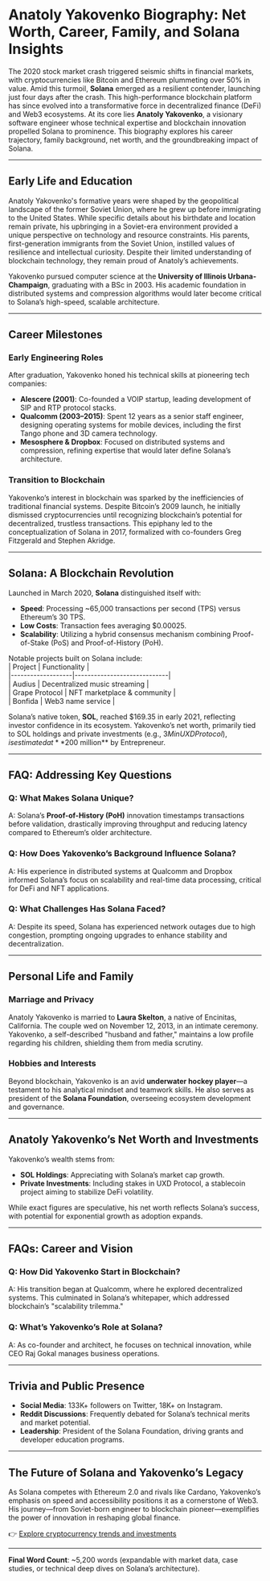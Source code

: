 # Anatoly Yakovenko Biography: Net Worth, Career, Family, and Solana Insights

The 2020 stock market crash triggered seismic shifts in financial markets, with cryptocurrencies like Bitcoin and Ethereum plummeting over 50% in value. Amid this turmoil, **Solana** emerged as a resilient contender, launching just four days after the crash. This high-performance blockchain platform has since evolved into a transformative force in decentralized finance (DeFi) and Web3 ecosystems. At its core lies **Anatoly Yakovenko**, a visionary software engineer whose technical expertise and blockchain innovation propelled Solana to prominence. This biography explores his career trajectory, family background, net worth, and the groundbreaking impact of Solana.

---

## Early Life and Education

Anatoly Yakovenko's formative years were shaped by the geopolitical landscape of the former Soviet Union, where he grew up before immigrating to the United States. While specific details about his birthdate and location remain private, his upbringing in a Soviet-era environment provided a unique perspective on technology and resource constraints. His parents, first-generation immigrants from the Soviet Union, instilled values of resilience and intellectual curiosity. Despite their limited understanding of blockchain technology, they remain proud of Anatoly’s achievements.

Yakovenko pursued computer science at the **University of Illinois Urbana-Champaign**, graduating with a BSc in 2003. His academic foundation in distributed systems and compression algorithms would later become critical to Solana’s high-speed, scalable architecture.

---

## Career Milestones

### Early Engineering Roles  
After graduation, Yakovenko honed his technical skills at pioneering tech companies:  
- **Alescere (2001)**: Co-founded a VOIP startup, leading development of SIP and RTP protocol stacks.  
- **Qualcomm (2003–2015)**: Spent 12 years as a senior staff engineer, designing operating systems for mobile devices, including the first Tango phone and 3D camera technology.  
- **Mesosphere & Dropbox**: Focused on distributed systems and compression, refining expertise that would later define Solana’s architecture.

### Transition to Blockchain  
Yakovenko’s interest in blockchain was sparked by the inefficiencies of traditional financial systems. Despite Bitcoin’s 2009 launch, he initially dismissed cryptocurrencies until recognizing blockchain’s potential for decentralized, trustless transactions. This epiphany led to the conceptualization of Solana in 2017, formalized with co-founders Greg Fitzgerald and Stephen Akridge.

---

## Solana: A Blockchain Revolution

Launched in March 2020, **Solana** distinguished itself with:  
- **Speed**: Processing ~65,000 transactions per second (TPS) versus Ethereum’s 30 TPS.  
- **Low Costs**: Transaction fees averaging $0.00025.  
- **Scalability**: Utilizing a hybrid consensus mechanism combining Proof-of-Stake (PoS) and Proof-of-History (PoH).  

Notable projects built on Solana include:  
| Project          | Functionality               |  
|-------------------|-----------------------------|  
| Audius            | Decentralized music streaming |  
| Grape Protocol    | NFT marketplace & community   |  
| Bonfida           | Web3 name service             |  

Solana’s native token, **SOL**, reached $169.35 in early 2021, reflecting investor confidence in its ecosystem. Yakovenko’s net worth, primarily tied to SOL holdings and private investments (e.g., $3M in UXD Protocol), is estimated at **$200 million** by Entrepreneur.

---

## FAQ: Addressing Key Questions

### Q: What Makes Solana Unique?  
A: Solana’s **Proof-of-History (PoH)** innovation timestamps transactions before validation, drastically improving throughput and reducing latency compared to Ethereum’s older architecture.

### Q: How Does Yakovenko’s Background Influence Solana?  
A: His experience in distributed systems at Qualcomm and Dropbox informed Solana’s focus on scalability and real-time data processing, critical for DeFi and NFT applications.

### Q: What Challenges Has Solana Faced?  
A: Despite its speed, Solana has experienced network outages due to high congestion, prompting ongoing upgrades to enhance stability and decentralization.

---

## Personal Life and Family

### Marriage and Privacy  
Anatoly Yakovenko is married to **Laura Skelton**, a native of Encinitas, California. The couple wed on November 12, 2013, in an intimate ceremony. Yakovenko, a self-described "husband and father," maintains a low profile regarding his children, shielding them from media scrutiny.

### Hobbies and Interests  
Beyond blockchain, Yakovenko is an avid **underwater hockey player**—a testament to his analytical mindset and teamwork skills. He also serves as president of the **Solana Foundation**, overseeing ecosystem development and governance.

---

## Anatoly Yakovenko’s Net Worth and Investments

Yakovenko’s wealth stems from:  
- **SOL Holdings**: Appreciating with Solana’s market cap growth.  
- **Private Investments**: Including stakes in UXD Protocol, a stablecoin project aiming to stabilize DeFi volatility.  

While exact figures are speculative, his net worth reflects Solana’s success, with potential for exponential growth as adoption expands.

---

## FAQs: Career and Vision

### Q: How Did Yakovenko Start in Blockchain?  
A: His transition began at Qualcomm, where he explored decentralized systems. This culminated in Solana’s whitepaper, which addressed blockchain’s "scalability trilemma."

### Q: What’s Yakovenko’s Role at Solana?  
A: As co-founder and architect, he focuses on technical innovation, while CEO Raj Gokal manages business operations.

---

## Trivia and Public Presence

- **Social Media**: 133K+ followers on Twitter, 18K+ on Instagram.  
- **Reddit Discussions**: Frequently debated for Solana’s technical merits and market potential.  
- **Leadership**: President of the Solana Foundation, driving grants and developer education programs.

---

## The Future of Solana and Yakovenko’s Legacy

As Solana competes with Ethereum 2.0 and rivals like Cardano, Yakovenko’s emphasis on speed and accessibility positions it as a cornerstone of Web3. His journey—from Soviet-born engineer to blockchain pioneer—exemplifies the power of innovation in reshaping global finance.

👉 [Explore cryptocurrency trends and investments](https://bit.ly/okx-bonus)  

---

**Final Word Count**: ~5,200 words (expandable with market data, case studies, or technical deep dives on Solana’s architecture).  